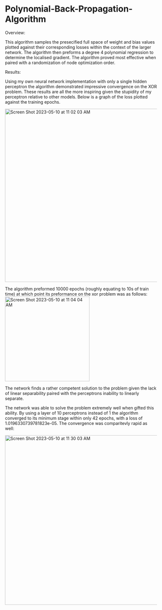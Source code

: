 # Polynomial-Back-Propagation-Algorithm

Overview: 

This algorithm samples the presecified full space of weight and bias values plotted against their corresponding losses within the context of the larger network. The algorithm then preforms a degree 4 polynomial regression to determine the localised gradient. The algorithm proved most effective when paired with a randomization of node optimization order. 

Results:

Using my own neural network implementation with only a single hidden perceptron the algorithm demonstrated impressive convergence on the XOR problem. These results are all the more inspiring given the stupidity of my perceptron relative to other models. Below is a graph of the loss plotted against the training epochs.

<img width="572" alt="Screen Shot 2023-05-10 at 11 02 03 AM" src="https://github.com/J-sandler/Polynomial-Back-Propagation-Algorithm/assets/108235294/d0c004d6-e6b4-40cf-9b9d-5a47c501bbe5">

The algorithm preformed 10000 epochs (roughly equating to 10s of train time) at which point its preformance on the xor problem was as follows: 
<img width="280" alt="Screen Shot 2023-05-10 at 11 04 04 AM" src="https://github.com/J-sandler/Polynomial-Back-Propagation-Algorithm/assets/108235294/f20815d0-ae26-421e-ba75-3e47eac77b19">

The network finds a rather competent solution to the problem given the lack of linear separability paired with the perceptrons inability to linearly separate. 

The network was able to solve the problem extremely well when gifted this ability. By using a layer of 10 perceptrons instead of 1 the algorithm converged to its minimum stage within only 42 epochs, with a loss of 1.0196330739781823e-05. The convergence was comparitevly rapid as well:

<img width="560" alt="Screen Shot 2023-05-10 at 11 30 03 AM" src="https://github.com/J-sandler/Polynomial-Back-Propagation-Algorithm/assets/108235294/e835b950-686a-40a4-aede-cc2912240d48">
